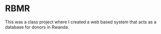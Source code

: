 # RBMR
This was a class project where I created a web based system that acts as a database for donors in Rwanda. 
